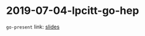 # 2019-07-04-lpcitt-go-hep

`go-present` link: [slides](https://talks.godoc.org/github.com/sbinet/talks/2019/2019-07-04-lpcitt-go-hep/talk.slide)
